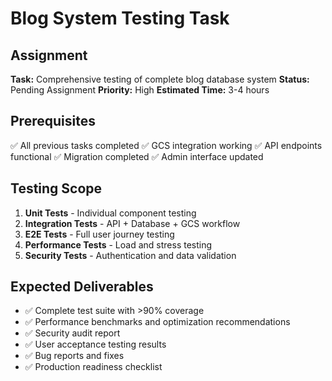 # Blog System Testing Task

## Assignment
**Task:** Comprehensive testing of complete blog database system
**Status:** Pending Assignment
**Priority:** High
**Estimated Time:** 3-4 hours

## Prerequisites
✅ All previous tasks completed
✅ GCS integration working
✅ API endpoints functional
✅ Migration completed
✅ Admin interface updated

## Testing Scope
1. **Unit Tests** - Individual component testing
2. **Integration Tests** - API + Database + GCS workflow
3. **E2E Tests** - Full user journey testing
4. **Performance Tests** - Load and stress testing
5. **Security Tests** - Authentication and data validation

## Expected Deliverables
- ✅ Complete test suite with >90% coverage
- ✅ Performance benchmarks and optimization recommendations
- ✅ Security audit report
- ✅ User acceptance testing results
- ✅ Bug reports and fixes
- ✅ Production readiness checklist
